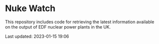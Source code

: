 # Nuke Watch

This repository includes code for retrieving the latest information available on the output of EDF nuclear power plants in the UK.

Last updated: 2023-01-15 19:06